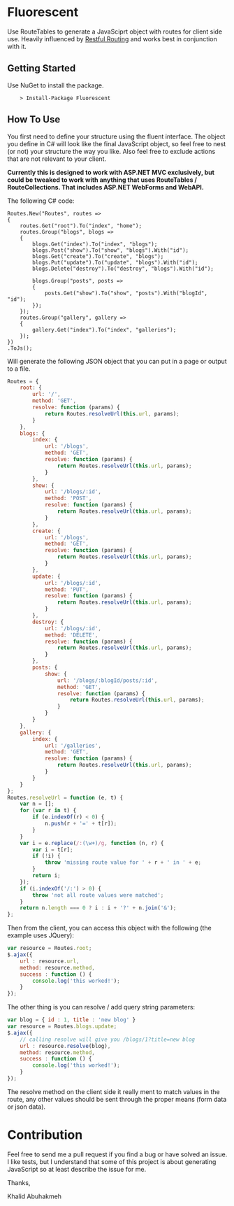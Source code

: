 Fluorescent
===========

Use RouteTables to generate a JavaSciprt object with routes for client side use. Heavily influenced by [Restful Routing](http://restfulrouting.com) and works best in conjunction with it.

## Getting Started

Use NuGet to install the package.

```
    > Install-Package Fluorescent
```

## How To Use

You first need to define your structure using the fluent interface. The object you define in C# will look like the final JavaScript object, so feel free to nest (or not) your structure the way you like. Also feel free to exclude actions that are not relevant to your client.

**Currently this is designed to work with ASP.NET MVC exclusively, but could be tweaked to work with anything that uses RouteTables / RouteCollections. That includes ASP.NET WebForms and WebAPI.**

The following C# code:

```CSharp
Routes.New("Routes", routes =>
{
    routes.Get("root").To("index", "home");
    routes.Group("blogs", blogs =>
    {
        blogs.Get("index").To("index", "blogs");
        blogs.Post("show").To("show", "blogs").With("id");
        blogs.Get("create").To("create", "blogs");
        blogs.Put("update").To("update", "blogs").With("id");
        blogs.Delete("destroy").To("destroy", "blogs").With("id");

        blogs.Group("posts", posts =>
        {
            posts.Get("show").To("show", "posts").With("blogId", "id");
        });
    });
    routes.Group("gallery", gallery =>
    {
        gallery.Get("index").To("index", "galleries");
    });
})
.ToJs();
```
Will generate the following JSON object that you can put in a page or output to a file.

```JavaScript
Routes = {
    root: {
        url: '/',
        method: 'GET',
        resolve: function (params) {
            return Routes.resolveUrl(this.url, params);
        }
    },
    blogs: {
        index: {
            url: '/blogs',
            method: 'GET',
            resolve: function (params) {
                return Routes.resolveUrl(this.url, params);
            }
        },
        show: {
            url: '/blogs/:id',
            method: 'POST',
            resolve: function (params) {
                return Routes.resolveUrl(this.url, params);
            }
        },
        create: {
            url: '/blogs',
            method: 'GET',
            resolve: function (params) {
                return Routes.resolveUrl(this.url, params);
            }
        },
        update: {
            url: '/blogs/:id',
            method: 'PUT',
            resolve: function (params) {
                return Routes.resolveUrl(this.url, params);
            }
        },
        destroy: {
            url: '/blogs/:id',
            method: 'DELETE',
            resolve: function (params) {
                return Routes.resolveUrl(this.url, params);
            }
        },
        posts: {
            show: {
                url: '/blogs/:blogId/posts/:id',
                method: 'GET',
                resolve: function (params) {
                    return Routes.resolveUrl(this.url, params);
                }
            }
        }
    },
    gallery: {
        index: {
            url: '/galleries',
            method: 'GET',
            resolve: function (params) {
                return Routes.resolveUrl(this.url, params);
            }
        }
    }
};
Routes.resolveUrl = function (e, t) {
    var n = [];
    for (var r in t) {
        if (e.indexOf(r) < 0) {
            n.push(r + '=' + t[r]);
        }
    }
    var i = e.replace(/:(\w+)/g, function (n, r) {
        var i = t[r];
        if (!i) {
            throw 'missing route value for ' + r + ' in ' + e;
        }
        return i;
    });
    if (i.indexOf('/:') > 0) {
        throw 'not all route values were matched';
    }
    return n.length === 0 ? i : i + '?' + n.join('&');
};
```

Then from the client, you can access this object with the following (the example uses JQuery):

```JavaScript
var resource = Routes.root;
$.ajax({
	url : resource.url,
	method: resource.method,
	success : function () {
		console.log('this worked!');
	}
});

```

The other thing is you can resolve / add query string parameters:

```JavaScript
var blog = { id : 1, title : 'new blog' }
var resource = Routes.blogs.update;
$.ajax({
	// calling resolve will give you /blogs/1?title=new blog
	url : resource.resolve(blog),
	method: resource.method,
	success : function () {
		console.log('this worked!');
	}
});

```

The resolve method on the client side it really ment to match values in the route, any other values should be sent through the proper means (form data or json data).

# Contribution

Feel free to send me a pull request if you find a bug or have solved an issue. I like tests, but I understand that some of this project is about generating JavaScript so at least describe the issue for me.

Thanks,

Khalid Abuhakmeh